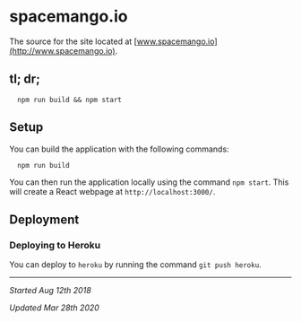 # spacemango.io
The source for the site located at [www.spacemango.io](http://www.spacemango.io).

## tl; dr;
```
  npm run build && npm start
```

## Setup
You can build the application with the following commands:
```
  npm run build
```
You can then run the application locally using the command `npm start`. This will create a React webpage at `http://localhost:3000/`.


## Deployment
### Deploying to Heroku
You can deploy to `heroku` by running the command `git push heroku`.

****
_Started Aug 12th 2018_

_Updated Mar 28th 2020_
